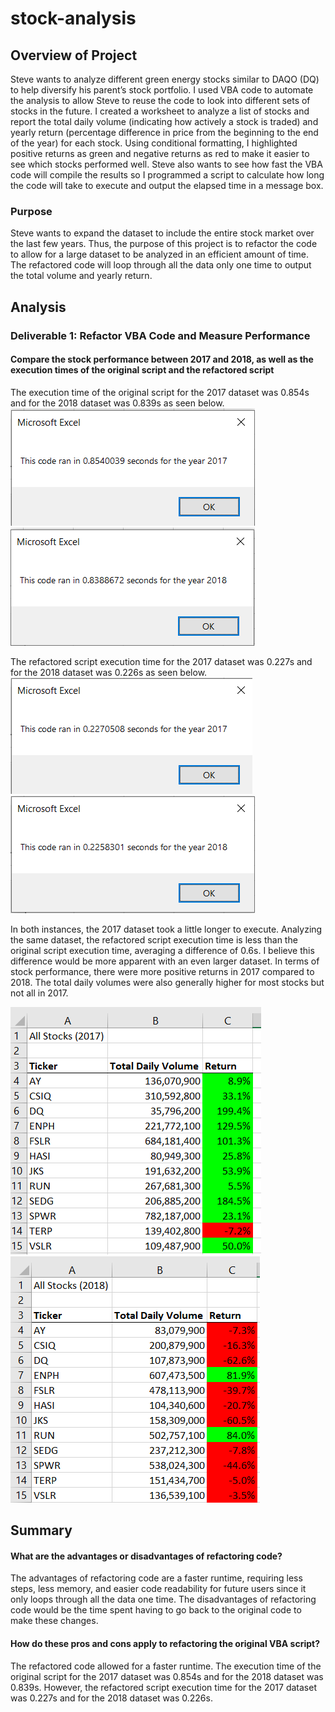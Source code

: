 # stock-analysis

## Overview of Project
Steve wants to analyze different green energy stocks similar to DAQO (DQ) to help diversify his parent’s stock portfolio. I used VBA code to automate the analysis to allow Steve to reuse the code to look into different sets of stocks in the future.
I created a worksheet to analyze a list of stocks and report the total daily volume (indicating how actively a stock is traded) and yearly return (percentage difference in price from the beginning to the end of the year) for each stock. Using conditional formatting, I highlighted positive returns as green and negative returns as red to make it easier to see which stocks performed well. 
Steve also wants to see how fast the VBA code will compile the results so I programmed a script to calculate how long the code will take to execute and output the elapsed time in a message box. 

### Purpose
Steve wants to expand the dataset to include the entire stock market over the last few years. Thus, the purpose of this project is to refactor the code to allow for a large dataset to be analyzed in an efficient amount of time. The refactored code will loop through all the data only one time to output the total volume and yearly return.  

## Analysis

### Deliverable 1: Refactor VBA Code and Measure Performance

#### Compare the stock performance between 2017 and 2018, as well as the execution times of the original script and the refactored script
The execution time of the original script for the 2017 dataset was 0.854s and for the 2018 dataset was 0.839s as seen below. 
![image1: 2017 original code runtime](https://github.com/Soniaprogram/stock-analysis/blob/main/Additional%20Screenshots/Runtimes%20of%20original%20code/Original2017.PNG)
![image2: 2018 original code runtime](https://github.com/Soniaprogram/stock-analysis/blob/main/Additional%20Screenshots/Runtimes%20of%20original%20code/Original2018.PNG)

The refactored script execution time for the 2017 dataset was 0.227s and for the 2018 dataset was 0.226s as seen below.
![image3: 2017 refactored code runtime](https://github.com/Soniaprogram/stock-analysis/blob/main/Resources/VBA_Challenge_2017.PNG)
![image4: 2018 refactored code runtime](https://github.com/Soniaprogram/stock-analysis/blob/main/Resources/VBA_Challenge_2018.PNG)

In both instances, the 2017 dataset took a little longer to execute. Analyzing the same dataset, the refactored script execution time is less than the original script execution time, averaging a difference of 0.6s. I believe this difference would be more apparent with an even larger dataset.
In terms of stock performance, there were more positive returns in 2017 compared to 2018. The total daily volumes were also generally higher for most stocks but not all in 2017.

![image5: 2017 chart](https://github.com/Soniaprogram/stock-analysis/blob/main/Additional%20Screenshots/Results/2017chart.png)
![image6: 2018 chart](https://github.com/Soniaprogram/stock-analysis/blob/main/Additional%20Screenshots/Results/2018chart.PNG)

## Summary

#### What are the advantages or disadvantages of refactoring code?

The advantages of refactoring code are a faster runtime, requiring less steps, less memory, and easier code readability for future users since it only loops through all the data one time. 
The disadvantages of refactoring code would be the time spent having to go back to the original code to make these changes. 

#### How do these pros and cons apply to refactoring the original VBA script?

The refactored code allowed for a faster runtime. The execution time of the original script for the 2017 dataset was 0.854s and for the 2018 dataset was 0.839s. However, the refactored script execution time for the 2017 dataset was 0.227s and for the 2018 dataset was 0.226s.
